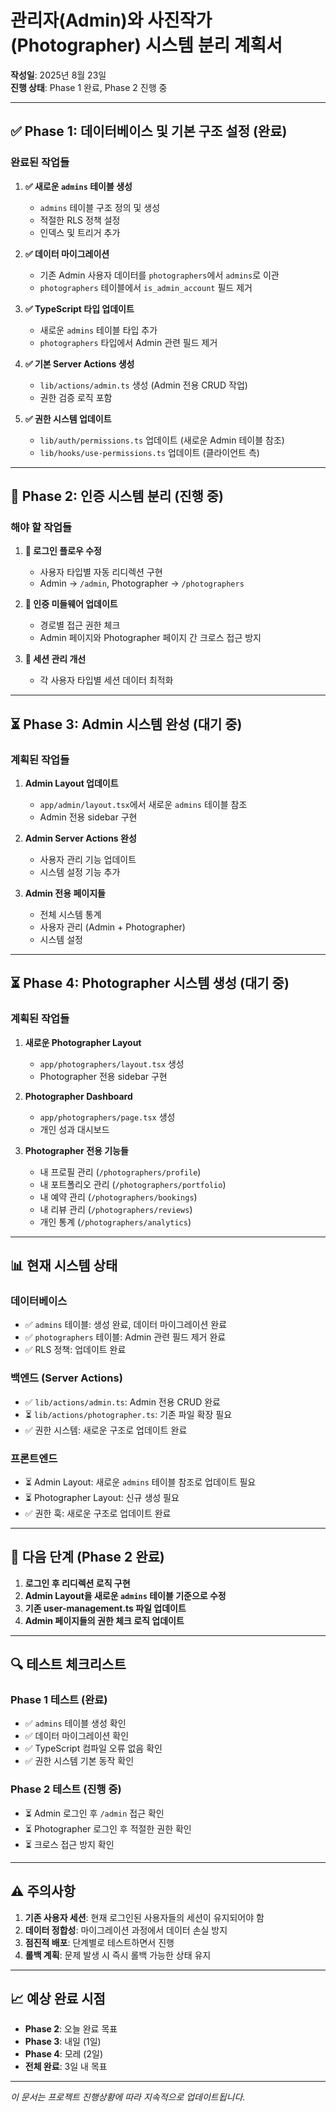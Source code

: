 # 관리자(Admin)와 사진작가(Photographer) 시스템 분리 계획서

**작성일**: 2025년 8월 23일  
**진행 상태**: Phase 1 완료, Phase 2 진행 중  

---

## ✅ Phase 1: 데이터베이스 및 기본 구조 설정 (완료)

### 완료된 작업들

1. **✅ 새로운 `admins` 테이블 생성**
   - `admins` 테이블 구조 정의 및 생성
   - 적절한 RLS 정책 설정
   - 인덱스 및 트리거 추가

2. **✅ 데이터 마이그레이션**
   - 기존 Admin 사용자 데이터를 `photographers`에서 `admins`로 이관
   - `photographers` 테이블에서 `is_admin_account` 필드 제거

3. **✅ TypeScript 타입 업데이트**
   - 새로운 `admins` 테이블 타입 추가
   - `photographers` 타입에서 Admin 관련 필드 제거

4. **✅ 기본 Server Actions 생성**
   - `lib/actions/admin.ts` 생성 (Admin 전용 CRUD 작업)
   - 권한 검증 로직 포함

5. **✅ 권한 시스템 업데이트**
   - `lib/auth/permissions.ts` 업데이트 (새로운 Admin 테이블 참조)
   - `lib/hooks/use-permissions.ts` 업데이트 (클라이언트 측)

---

## 🚧 Phase 2: 인증 시스템 분리 (진행 중)

### 해야 할 작업들

1. **🔄 로그인 플로우 수정**
   - 사용자 타입별 자동 리디렉션 구현
   - Admin → `/admin`, Photographer → `/photographers`

2. **🔄 인증 미들웨어 업데이트**
   - 경로별 접근 권한 체크
   - Admin 페이지와 Photographer 페이지 간 크로스 접근 방지

3. **🔄 세션 관리 개선**
   - 각 사용자 타입별 세션 데이터 최적화

---

## ⏳ Phase 3: Admin 시스템 완성 (대기 중)

### 계획된 작업들

1. **Admin Layout 업데이트**
   - `app/admin/layout.tsx`에서 새로운 `admins` 테이블 참조
   - Admin 전용 sidebar 구현

2. **Admin Server Actions 완성**
   - 사용자 관리 기능 업데이트
   - 시스템 설정 기능 추가

3. **Admin 전용 페이지들**
   - 전체 시스템 통계
   - 사용자 관리 (Admin + Photographer)
   - 시스템 설정

---

## ⏳ Phase 4: Photographer 시스템 생성 (대기 중)

### 계획된 작업들

1. **새로운 Photographer Layout**
   - `app/photographers/layout.tsx` 생성
   - Photographer 전용 sidebar 구현

2. **Photographer Dashboard**
   - `app/photographers/page.tsx` 생성
   - 개인 성과 대시보드

3. **Photographer 전용 기능들**
   - 내 프로필 관리 (`/photographers/profile`)
   - 내 포트폴리오 관리 (`/photographers/portfolio`)
   - 내 예약 관리 (`/photographers/bookings`)
   - 내 리뷰 관리 (`/photographers/reviews`)
   - 개인 통계 (`/photographers/analytics`)

---

## 📊 현재 시스템 상태

### 데이터베이스
- ✅ `admins` 테이블: 생성 완료, 데이터 마이그레이션 완료
- ✅ `photographers` 테이블: Admin 관련 필드 제거 완료
- ✅ RLS 정책: 업데이트 완료

### 백엔드 (Server Actions)
- ✅ `lib/actions/admin.ts`: Admin 전용 CRUD 완료
- ⏳ `lib/actions/photographer.ts`: 기존 파일 확장 필요
- ✅ 권한 시스템: 새로운 구조로 업데이트 완료

### 프론트엔드
- ⏳ Admin Layout: 새로운 `admins` 테이블 참조로 업데이트 필요
- ⏳ Photographer Layout: 신규 생성 필요
- ✅ 권한 훅: 새로운 구조로 업데이트 완료

---

## 🎯 다음 단계 (Phase 2 완료)

1. **로그인 후 리디렉션 로직 구현**
2. **Admin Layout을 새로운 `admins` 테이블 기준으로 수정**
3. **기존 user-management.ts 파일 업데이트**
4. **Admin 페이지들의 권한 체크 로직 업데이트**

---

## 🔍 테스트 체크리스트

### Phase 1 테스트 (완료)
- ✅ `admins` 테이블 생성 확인
- ✅ 데이터 마이그레이션 확인
- ✅ TypeScript 컴파일 오류 없음 확인
- ✅ 권한 시스템 기본 동작 확인

### Phase 2 테스트 (진행 중)
- ⏳ Admin 로그인 후 `/admin` 접근 확인
- ⏳ Photographer 로그인 후 적절한 권한 확인
- ⏳ 크로스 접근 방지 확인

---

## ⚠️ 주의사항

1. **기존 사용자 세션**: 현재 로그인된 사용자들의 세션이 유지되어야 함
2. **데이터 정합성**: 마이그레이션 과정에서 데이터 손실 방지
3. **점진적 배포**: 단계별로 테스트하면서 진행
4. **롤백 계획**: 문제 발생 시 즉시 롤백 가능한 상태 유지

---

## 📈 예상 완료 시점

- **Phase 2**: 오늘 완료 목표
- **Phase 3**: 내일 (1일)
- **Phase 4**: 모레 (2일)
- **전체 완료**: 3일 내 목표

---

*이 문서는 프로젝트 진행상황에 따라 지속적으로 업데이트됩니다.*